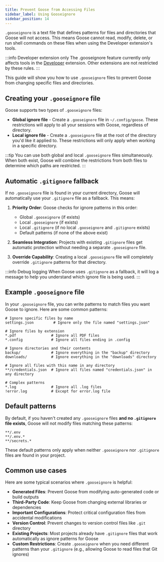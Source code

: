 ```yaml
---
title: Prevent Goose from Accessing Files
sidebar_label: Using Gooseignore
sidebar_position: 14
---
```



`.gooseignore` is a text file that defines patterns for files and directories that Goose will not access. This means Goose cannot read, modify, delete, or run shell commands on these files when using the Developer extension's tools.

:::info Developer extension only
The .gooseignore feature currently only affects tools in the [Developer](/docs/tutorials/developer-mcp) extension. Other extensions are not restricted by these rules.
:::

This guide will show you how to use `.gooseignore` files to prevent Goose from changing specific files and directories.

## Creating your `.gooseignore` file

Goose supports two types of `.gooseignore` files:
- **Global ignore file** - Create a `.gooseignore` file in `~/.config/goose`. These restrictions will apply to all your sessions with Goose, regardless of directory.
- **Local ignore file** - Create a `.gooseignore` file at the root of the directory you'd like it applied to. These restrictions will only apply when working in a specific directory.

:::tip
You can use both global and local `.gooseignore` files simultaneously. When both exist, Goose will combine the restrictions from both files to determine which paths are restricted.
:::

## Automatic `.gitignore` fallback

If no `.gooseignore` file is found in your current directory, Goose will automatically use your `.gitignore` file as a fallback. This means:

1. **Priority Order**: Goose checks for ignore patterns in this order:
   - Global `.gooseignore` (if exists)
   - Local `.gooseignore` (if exists)
   - Local `.gitignore` (if no local `.gooseignore` and `.gitignore` exists)
   - Default patterns (if none of the above exist)

2. **Seamless Integration**: Projects with existing `.gitignore` files get automatic protection without needing a separate `.gooseignore` file.

3. **Override Capability**: Creating a local `.gooseignore` file will completely override `.gitignore` patterns for that directory.

:::info Debug logging
When Goose uses `.gitignore` as a fallback, it will log a message to help you understand which ignore file is being used.
:::

## Example `.gooseignore` file

In your `.gooseignore` file, you can write patterns to match files you want Goose to ignore. Here are some common patterns:

```plaintext
# Ignore specific files by name
settings.json         # Ignore only the file named "settings.json"

# Ignore files by extension
*.pdf                # Ignore all PDF files
*.config             # Ignore all files ending in .config

# Ignore directories and their contents
backup/              # Ignore everything in the "backup" directory
downloads/           # Ignore everything in the "downloads" directory

# Ignore all files with this name in any directory
**/credentials.json  # Ignore all files named "credentials.json" in any directory

# Complex patterns
*.log                # Ignore all .log files
!error.log           # Except for error.log file
```

## Default patterns

By default, if you haven't created any `.gooseignore` files **and no `.gitignore` file exists**, Goose will not modify files matching these patterns:

```plaintext
**/.env
**/.env.*
**/secrets.*
```

These default patterns only apply when neither `.gooseignore` nor `.gitignore` files are found in your project.

## Common use cases

Here are some typical scenarios where `.gooseignore` is helpful:

- **Generated Files**: Prevent Goose from modifying auto-generated code or build outputs
- **Third-Party Code**: Keep Goose from changing external libraries or dependencies
- **Important Configurations**: Protect critical configuration files from accidental modifications
- **Version Control**: Prevent changes to version control files like `.git` directory
- **Existing Projects**: Most projects already have `.gitignore` files that work automatically as ignore patterns for Goose
- **Custom Restrictions**: Create `.gooseignore` when you need different patterns than your `.gitignore` (e.g., allowing Goose to read files that Git ignores)

